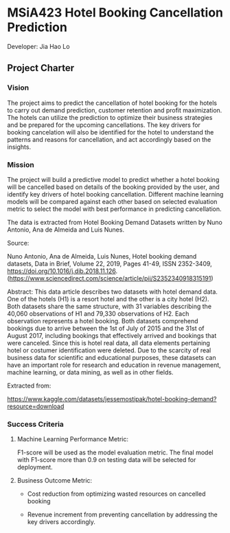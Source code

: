 # MSiA423 Hotel Booking Cancellation Prediction

Developer: Jia Hao Lo

## Project Charter

### Vision
The project aims to predict the cancellation of hotel booking for the hotels to carry out demand prediction, customer retention and profit maximization. The hotels can utilize the prediction to optimize their business strategies and be prepared for the upcoming cancellations. The key drivers for booking cancelation will also be identified for the hotel to understand the patterns and reasons for cancellation, and act accordingly based on the insights.

### Mission
The project will build a predictive model to predict whether a hotel booking will be cancelled based on details of the booking provided by the user, and identify key drivers of hotel booking cancellation. Different machine learning models will be compared against each other based on selected evaluation metric to select the model with best performance in predicting cancellation.

The data is extracted from Hotel Booking Demand Datasets written by Nuno Antonio, Ana de Almeida and Luis Nunes.

Source:

Nuno Antonio, Ana de Almeida, Luis Nunes,
Hotel booking demand datasets,
Data in Brief,
Volume 22,
2019,
Pages 41-49,
ISSN 2352-3409,
https://doi.org/10.1016/j.dib.2018.11.126. (https://www.sciencedirect.com/science/article/pii/S2352340918315191)


Abstract: This data article describes two datasets with hotel demand data. One of the hotels (H1) is a resort hotel and the other is a city hotel (H2). Both datasets share the same structure, with 31 variables describing the 40,060 observations of H1 and 79,330 observations of H2. Each observation represents a hotel booking. Both datasets comprehend bookings due to arrive between the 1st of July of 2015 and the 31st of August 2017, including bookings that effectively arrived and bookings that were canceled. Since this is hotel real data, all data elements pertaining hotel or costumer identification were deleted. Due to the scarcity of real business data for scientific and educational purposes, these datasets can have an important role for research and education in revenue management, machine learning, or data mining, as well as in other fields.

Extracted from:

https://www.kaggle.com/datasets/jessemostipak/hotel-booking-demand?resource=download


### Success Criteria

1. Machine Learning Performance Metric:

   F1-score will be used as the model evaluation metric. The final model with F1-score more than 0.9 on testing data will be selected for deployment.

2. Business Outcome Metric:

    * Cost reduction from optimizing wasted resources on cancelled booking

    * Revenue increment from preventing cancellation by addressing the key drivers accordingly.
